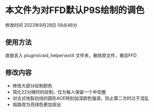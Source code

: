 # 本文件为对FFD默认P9S绘制的调色  
修改时间 2023年9月28日 09点46分
## 使用方法  
直接丢入 plugins\raid_helper\ext4 文件夹，删除原文件，重启FFD
## 修改内容
+ 修改大部分绘制颜色
+ 简化22分摊时的绘制，仅为每人保留一个中空圈
+ 对古式地裂劲线的圆形AOE特别加深颜色强调，防止第二次时过于混乱
+ 指路改为亮绿色更加突出
